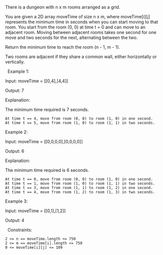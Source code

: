 There is a dungeon with n x m rooms arranged as a grid.

You are given a 2D array moveTime of size n x m, where moveTime[i][j] represents the minimum time in seconds when you can start moving to that room. You start from the room (0, 0) at time t = 0 and can move to an adjacent room. Moving between adjacent rooms takes one second for one move and two seconds for the next, alternating between the two.

Return the minimum time to reach the room (n - 1, m - 1).

Two rooms are adjacent if they share a common wall, either horizontally or vertically.

 
Example 1:


Input: moveTime = [[0,4],[4,4]]

Output: 7

Explanation:

The minimum time required is 7 seconds.


	At time t == 4, move from room (0, 0) to room (1, 0) in one second.
	At time t == 5, move from room (1, 0) to room (1, 1) in two seconds.



Example 2:


Input: moveTime = [[0,0,0,0],[0,0,0,0]]

Output: 6

Explanation:

The minimum time required is 6 seconds.


	At time t == 0, move from room (0, 0) to room (1, 0) in one second.
	At time t == 1, move from room (1, 0) to room (1, 1) in two seconds.
	At time t == 3, move from room (1, 1) to room (1, 2) in one second.
	At time t == 4, move from room (1, 2) to room (1, 3) in two seconds.



Example 3:


Input: moveTime = [[0,1],[1,2]]

Output: 4


 
Constraints:


	2 <= n == moveTime.length <= 750
	2 <= m == moveTime[i].length <= 750
	0 <= moveTime[i][j] <= 109

